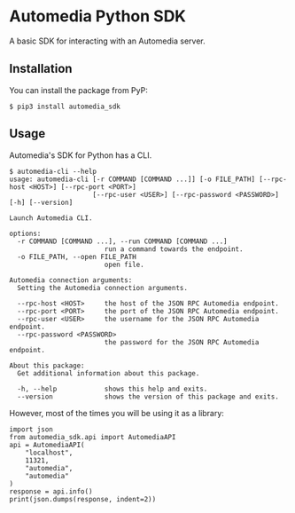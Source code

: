 # Automedia Python SDK

A basic SDK for interacting with an Automedia server.

## Installation

You can install the package from PyP:

```
$ pip3 install automedia_sdk
```

## Usage

Automedia's SDK for Python has a CLI.

```
$ automedia-cli --help
usage: automedia-cli [-r COMMAND [COMMAND ...]] [-o FILE_PATH] [--rpc-host <HOST>] [--rpc-port <PORT>]
                     [--rpc-user <USER>] [--rpc-password <PASSWORD>] [-h] [--version]

Launch Automedia CLI.

options:
  -r COMMAND [COMMAND ...], --run COMMAND [COMMAND ...]
                        run a command towards the endpoint.
  -o FILE_PATH, --open FILE_PATH
                        open file.

Automedia connection arguments:
  Setting the Automedia connection arguments.

  --rpc-host <HOST>     the host of the JSON RPC Automedia endpoint.
  --rpc-port <PORT>     the port of the JSON RPC Automedia endpoint.
  --rpc-user <USER>     the username for the JSON RPC Automedia endpoint.
  --rpc-password <PASSWORD>
                        the password for the JSON RPC Automedia endpoint.

About this package:
  Get additional information about this package.

  -h, --help            shows this help and exits.
  --version             shows the version of this package and exits.
```

However, most of the times you will be using it as a library:

```
import json
from automedia_sdk.api import AutomediaAPI
api = AutomediaAPI(
    "localhost",
    11321,
    "automedia",
    "automedia"
)
response = api.info()
print(json.dumps(response, indent=2))
```
